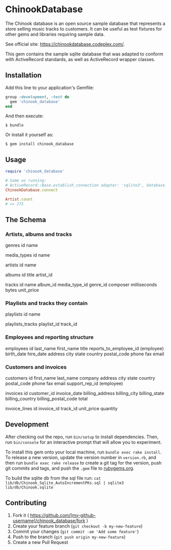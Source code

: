 # ChinookDatabase

The Chinook database is an open source sample database that represents a store selling music tracks to customers. 
It can be useful as test fixtures for other gems and libraries requiring sample data.

See official site: https://chinookdatabase.codeplex.com/.

This gem contains the sample sqlite database that was adapted to conform with ActiveRecord standards, 
as well as ActiveRecord wrapper classes.

## Installation

Add this line to your application's Gemfile:

```ruby
group :development, :test do
  gem 'chinook_database'
end  
```

And then execute:

    $ bundle

Or install it yourself as:

    $ gem install chinook_database

## Usage

```ruby
require 'chinook_database'

# Same as running:
# ActiveRecord::Base.establish_connection adapter: 'sqlite3', database: ChinookDatabase.path
ChinookDatabase.connect

Artist.count
# => 275
```

## The Schema

### Artists, albums and tracks

  genres
    id
    name
    
  media_types
    id
    name
  
  artists
    id
    name
    
  albums
    id
    title
    artist_id
    
  tracks
    id
    name
    album_id
    media_type_id
    genre_id
    composer
    milliseconds
    bytes
    unit_price
  
### Playlists and tracks they contain
  
  playlists
    id
    name
  
  playlists_tracks
    playlist_id
    track_id
  
### Employees and reporting structure
  
  employees
    id
    last_name
    first_name
    title
    reports_to_employee_id  (employee)
    birth_date
    hire_date
    address
    city
    state
    country
    postal_code
    phone
    fax
    email
  
### Customers and invoices
  
  customers
    id
    first_name
    last_name
    company
    address
    city
    state
    country
    postal_code
    phone
    fax
    email
    support_rep_id  (employee)
  
  invoices
    id
    customer_id
    invoice_date
    billing_address
    billing_city
    billing_state
    billing_country
    billing_postal_code
    total
    
  invoice_lines
    id
    invoice_id
    track_id
    unit_price
    quantity

## Development

After checking out the repo, run `bin/setup` to install dependencies. Then, run `bin/console` for an interactive prompt that will allow you to experiment.

To install this gem onto your local machine, run `bundle exec rake install`. To release a new version, update the version number in `version.rb`, and then run `bundle exec rake release` to create a git tag for the version, push git commits and tags, and push the `.gem` file to [rubygems.org](https://rubygems.org).

To build the sqlite db from the sql file run: `cat lib/db/Chinook_Sqlite_AutoIncrementPKs.sql | sqlite3 lib/db/Chinook.sqlite`

## Contributing

1. Fork it ( https://github.com/[my-github-username]/chinook_database/fork )
2. Create your feature branch (`git checkout -b my-new-feature`)
3. Commit your changes (`git commit -am 'Add some feature'`)
4. Push to the branch (`git push origin my-new-feature`)
5. Create a new Pull Request
